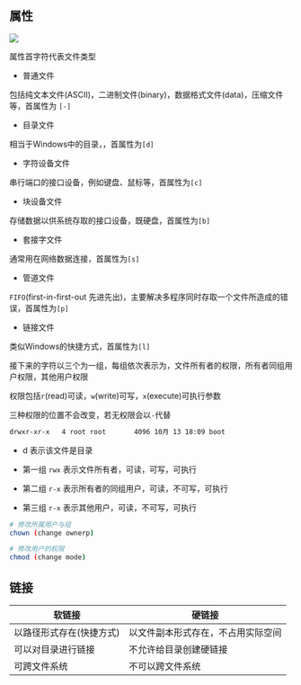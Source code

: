 <!--
 * @Description: 
 * @Version: 1.0
 * @Author: DaLao
 * @Email: dalao_li@163.com
 * @Date: 2021-10-16 23:41:23
 * @LastEditors: DaLao
 * @LastEditTime: 2021-12-27 23:20:09
-->

## 属性

![](https://cdn.hurra.ltd/img/20211017000119.png)

属性首字符代表文件类型

- 普通文件

包括纯文本文件(ASCII)，二进制文件(binary)，数据格式文件(data)，压缩文件等，首属性为 `[-]`

- 目录文件

相当于Windows中的目录，，首属性为`[d]`

- 字符设备文件

串行端口的接口设备，例如键盘、鼠标等，首属性为`[c]`

- 块设备文件

存储数据以供系统存取的接口设备，既硬盘，首属性为`[b]`

- 套接字文件

通常用在网络数据连接，首属性为`[s]`

- 管道文件

`FIFO`(first-in-first-out 先进先出)，主要解决多程序同时存取一个文件所造成的错误，首属性为`[p]`

- 链接文件

类似Windows的快捷方式，首属性为`[l]`

接下来的字符以三个为一组，每组依次表示为，文件所有者的权限，所有者同组用户权限，其他用户权限

权限包括`r`(read)可读，`w`(write)可写，`x`(execute)可执行参数

三种权限的位置不会改变，若无权限会以`-`代替

```sh
drwxr-xr-x   4 root root       4096 10月 13 18:09 boot
```

- d 表示该文件是目录

- 第一组 `rwx` 表示文件所有者，可读，可写，可执行

- 第二组 `r-x` 表示所有者的同组用户，可读，不可写，可执行

- 第三组 `r-x` 表示其他用户，可读，不可写，可执行

```sh
# 修改所属用户与组
chown (change ownerp)

# 修改用户的权限
chmod (change mode)
```

## 链接

| 软链接                   | 硬链接                             |
| ------------------------ | ---------------------------------- |
| 以路径形式存在(快捷方式) | 以文件副本形式存在，不占用实际空间 |
| 可以对目录进行链接       | 不允许给目录创建硬链接             |
| 可跨文件系统             | 不可以跨文件系统                   |